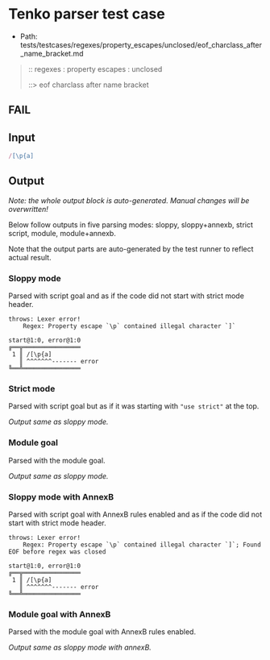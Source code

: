 # Tenko parser test case

- Path: tests/testcases/regexes/property_escapes/unclosed/eof_charclass_after_name_bracket.md

> :: regexes : property escapes : unclosed
>
> ::> eof charclass after name bracket
## FAIL

## Input

`````js
/[\p{a]
`````

## Output

_Note: the whole output block is auto-generated. Manual changes will be overwritten!_

Below follow outputs in five parsing modes: sloppy, sloppy+annexb, strict script, module, module+annexb.

Note that the output parts are auto-generated by the test runner to reflect actual result.

### Sloppy mode

Parsed with script goal and as if the code did not start with strict mode header.

`````
throws: Lexer error!
    Regex: Property escape `\p` contained illegal character `]`

start@1:0, error@1:0
╔══╦════════════════
 1 ║ /[\p{a]
   ║ ^^^^^^^------- error
╚══╩════════════════

`````

### Strict mode

Parsed with script goal but as if it was starting with `"use strict"` at the top.

_Output same as sloppy mode._

### Module goal

Parsed with the module goal.

_Output same as sloppy mode._

### Sloppy mode with AnnexB

Parsed with script goal with AnnexB rules enabled and as if the code did not start with strict mode header.

`````
throws: Lexer error!
    Regex: Property escape `\p` contained illegal character `]`; Found EOF before regex was closed

start@1:0, error@1:0
╔══╦════════════════
 1 ║ /[\p{a]
   ║ ^^^^^^^------- error
╚══╩════════════════

`````

### Module goal with AnnexB

Parsed with the module goal with AnnexB rules enabled.

_Output same as sloppy mode with annexB._
